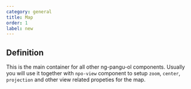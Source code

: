 ```yaml
---
category: general
title: Map
order: 1
label: new
---
```


## Definition

This is the main container for all other ng-pangu-ol components.
Usually you will use it together with `npo-view` component to setup `zoom`, `center`, `projection` and other view related propeties for the map.
